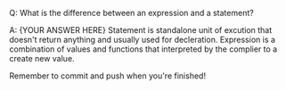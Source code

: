 Q: What is the difference between an expression and a statement?

A: {YOUR ANSWER HERE}
Statement is standalone unit of excution that doesn't return anything and usually used for decleration.
Expression is a combination of values and functions that interpreted by the complier to a create new value.

Remember to commit and push when you're finished!
